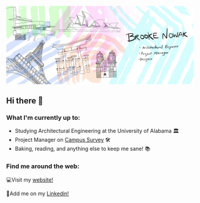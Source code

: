 ![Brooke Nowak Banner](https://github.com/brookenowak/brookenowak/blob/main/GitupBanner.jpg)

## Hi there 👋

### What I'm currently up to:
* Studying Architectural Engineering at the University of Alabama 🏛️
* Project Manager on [Campus Survey](https://github.com/brookenowak/campus-survey) 🛠️
* Baking, reading, and anything else to keep me sane! 📚

### Find me around the web:
💻Visit my [website!](https://bnowak2.wixsite.com/archengr)

🔗Add me on my [Linkedin!](https://www.linkedin.com/in/brooke-nowak-8b260b174/)

